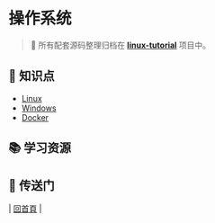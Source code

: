 # 操作系统

> :dart: 所有配套源码整理归档在 [**linux-tutorial**](https://github.com/dunwu/linux-tutorial) 项目中。

## :memo: 知识点

- [Linux](linux)
- [Windows](windows)
- [Docker](docker)

## :books: 学习资源

## :door: 传送门

| [回首頁](https://github.com/dunwu/linux-tutorial) |
